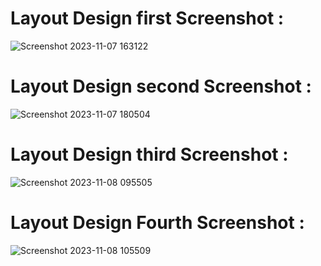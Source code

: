 # Layout Design first Screenshot : 

![Screenshot 2023-11-07 163122](https://github.com/mindexpert7546/Web-Layout-Design/assets/89348788/0b87bd0e-8cb0-4584-ac7d-1ba957fc794f)

# Layout Design second Screenshot : 


![Screenshot 2023-11-07 180504](https://github.com/mindexpert7546/Web-Layout-Design/assets/89348788/51ebdf78-95a9-4fc3-a5e7-c530930cc2ec)

# Layout Design third Screenshot : 
![Screenshot 2023-11-08 095505](https://github.com/mindexpert7546/Web-Layout-Design/assets/89348788/0e93abce-f5c6-4a2e-a562-e1f907b8e10a)

# Layout Design Fourth Screenshot : 
![Screenshot 2023-11-08 105509](https://github.com/mindexpert7546/Web-Layout-Design/assets/89348788/d6116794-1f14-49a0-9f5f-532281993905)

